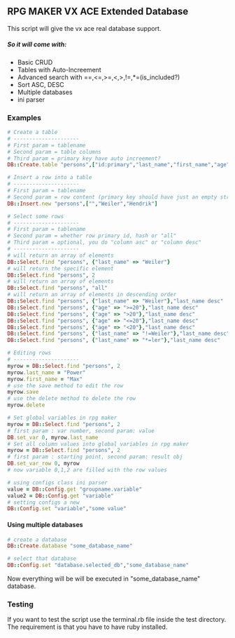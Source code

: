 ## RPG MAKER VX ACE Extended Database

This script will give the vx ace real database support.

##### So it will come with:
* Basic CRUD
* Tables with Auto-Increement
* Advanced search with ==,<=,>=,<,>,!=,*=(is_included?)
* Sort ASC, DESC
* Multiple databases
* ini parser

### Examples

```ruby
# Create a table
# ---------------------
# First param = tablename
# Second param = table columns
# Third param = primary key have auto increement?
DB::Create.table "persons",["id:primary","last_name","first_name","age"],true

# Insert a row into a table
# ---------------------
# First param = tablename
# Second param = row content (primary key should have just an empty string)
DB::Insert.new "persons",["","Weiler","Hendrik"]

# Select some rows
# ---------------------
# First param = tablename
# Second param = whether row primary id, hash or "all"
# Third param = optional, you do "column asc" or "column desc" 
# ---------------------
# will return an array of elements
DB::Select.find "persons", {"last_name" => "Weiler"}
# will return the specific element
DB::Select.find "persons", 2
# will return an array of elements
DB::Select.find "persons", "all"
# will return an array of elements in descending order
DB::Select.find "persons", {"last_name" => "Weiler"},"last_name desc"
DB::Select.find "persons", {"age" => ">=20"},"last_name desc"
DB::Select.find "persons", {"age" => ">20"},"last_name desc"
DB::Select.find "persons", {"age" => "<=20"},"last_name desc"
DB::Select.find "persons", {"age" => "<20"},"last_name desc"
DB::Select.find "persons", {"last_name" => "!=Weiler"},"last_name desc"
DB::Select.find "persons", {"last_name" => "*=ler"},"last_name desc"

# Editing rows
# ---------------------
myrow = DB::Select.find "persons", 2
myrow.last_name = "Power"
myrow.first_name = "Max"
# use the save method to edit the row
myrow.save
# use the delete method to delete the row
myrow.delete

# Set global variables in rpg maker
myrow = DB::Select.find "persons", 2
# first param : var number, second param: value
DB.set_var 0, myrow.last_name
# Set all column values into global variables in rpg maker
myrow = DB::Select.find "persons", 2
# first param : starting point, second param: result obj
DB.set_var_row 0, myrow
# now variable 0,1,2 are filled with the row values

# using configs class ini parser 
value = DB::Config.get "groupname.variable"
value2 = DB::Config.get "variable"
# setting configs a new
DB::Config.set "variable","some value"
```

#### Using multiple databases
```ruby
# create a database
DB::Create.database "some_database_name"

# select that database
DB::Config.set "database.selected_db","some_database_name"
```

Now everything will be will be executed in "some_database_name" database.

### Testing

If you want to test the script use the terminal.rb file inside the test directory.
The requirement is that you have to have ruby installed.